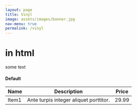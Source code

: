 ```yaml
---
layout: page
title: Vinyl
image: assets/images/banner.jpg
nav-menu: true
permalink: /vinyl
---
```

<h1>in html</h1>
<p>some text</p>
<h4>Default</h4>
<div class="table-wrapper">
	<table>
		<thead>
			<tr>
				<th>Name</th>
				<th>Description</th>
				<th>Price</th>
			</tr>
		</thead>
		<tbody>
			<tr>
				<td>Item1</td>
				<td>Ante turpis integer aliquet porttitor.</td>
				<td>29.99</td>
			</tr>
            </tbody>
            </table>